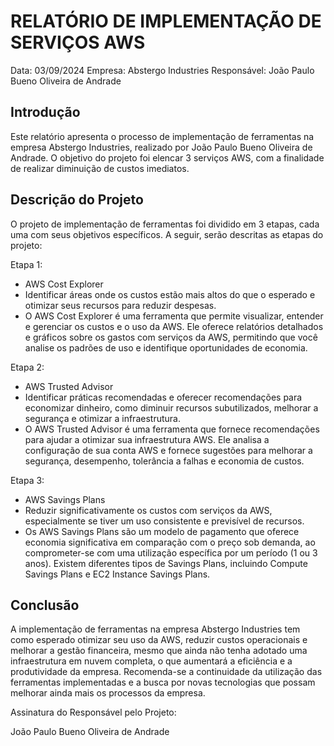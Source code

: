 # RELATÓRIO DE IMPLEMENTAÇÃO DE SERVIÇOS AWS

Data: 03/09/2024
Empresa: Abstergo Industries 
Responsável: João Paulo Bueno Oliveira de Andrade

## Introdução
Este relatório apresenta o processo de implementação de ferramentas na empresa Abstergo Industries, realizado por João Paulo Bueno Oliveira de Andrade. O objetivo do projeto foi elencar 3 serviços AWS, com a finalidade de realizar diminuição de custos imediatos.

## Descrição do Projeto
O projeto de implementação de ferramentas foi dividido em 3 etapas, cada uma com seus objetivos específicos. A seguir, serão descritas as etapas do projeto:

Etapa 1: 
- AWS Cost Explorer
- Identificar áreas onde os custos estão mais altos do que o esperado e otimizar seus recursos para reduzir despesas.
- O AWS Cost Explorer é uma ferramenta que permite visualizar, entender e gerenciar os custos e o uso da AWS. Ele oferece relatórios detalhados e gráficos sobre os gastos com serviços da AWS, permitindo que você analise os padrões de uso e identifique oportunidades de economia.

Etapa 2: 
- AWS Trusted Advisor
- Identificar práticas recomendadas e oferecer recomendações para economizar dinheiro, como diminuir recursos subutilizados, melhorar a segurança e otimizar a infraestrutura.
- O AWS Trusted Advisor é uma ferramenta que fornece recomendações para ajudar a otimizar sua infraestrutura AWS. Ele analisa a configuração de sua conta AWS e fornece sugestões para melhorar a segurança, desempenho, tolerância a falhas e economia de custos.

Etapa 3: 
- AWS Savings Plans
- Reduzir significativamente os custos com serviços da AWS, especialmente se tiver um uso consistente e previsível de recursos.
- Os AWS Savings Plans são um modelo de pagamento que oferece economia significativa em comparação com o preço sob demanda, ao comprometer-se com uma utilização específica por um período (1 ou 3 anos). Existem diferentes tipos de Savings Plans, incluindo Compute Savings Plans e EC2 Instance Savings Plans.



## Conclusão
A implementação de ferramentas na empresa Abstergo Industries tem como esperado otimizar seu uso da AWS, reduzir custos operacionais e melhorar a gestão financeira, mesmo que ainda não tenha adotado uma infraestrutura em nuvem completa, o que aumentará a eficiência e a produtividade da empresa. Recomenda-se a continuidade da utilização das ferramentas implementadas e a busca por novas tecnologias que possam melhorar ainda mais os processos da empresa.


Assinatura do Responsável pelo Projeto:

João Paulo Bueno Oliveira de Andrade
